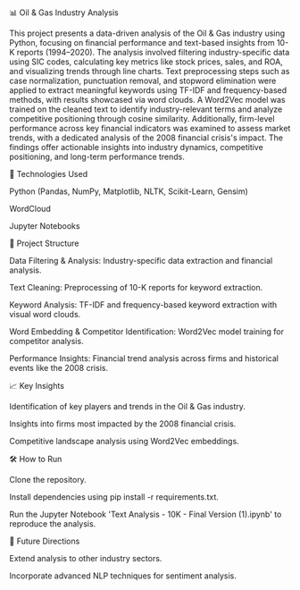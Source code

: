 📊 Oil & Gas Industry Analysis

This project presents a data-driven analysis of the Oil & Gas industry using Python, focusing on financial performance and text-based insights from 10-K reports (1994–2020). The analysis involved filtering industry-specific data using SIC codes, calculating key metrics like stock prices, sales, and ROA, and visualizing trends through line charts. Text preprocessing steps such as case normalization, punctuation removal, and stopword elimination were applied to extract meaningful keywords using TF-IDF and frequency-based methods, with results showcased via word clouds. A Word2Vec model was trained on the cleaned text to identify industry-relevant terms and analyze competitive positioning through cosine similarity. Additionally, firm-level performance across key financial indicators was examined to assess market trends, with a dedicated analysis of the 2008 financial crisis's impact. The findings offer actionable insights into industry dynamics, competitive positioning, and long-term performance trends.

🚀 Technologies Used

Python (Pandas, NumPy, Matplotlib, NLTK, Scikit-Learn, Gensim)

WordCloud

Jupyter Notebooks

📂 Project Structure

Data Filtering & Analysis: Industry-specific data extraction and financial analysis.

Text Cleaning: Preprocessing of 10-K reports for keyword extraction.

Keyword Analysis: TF-IDF and frequency-based keyword extraction with visual word clouds.

Word Embedding & Competitor Identification: Word2Vec model training for competitor analysis.

Performance Insights: Financial trend analysis across firms and historical events like the 2008 crisis.

📈 Key Insights

Identification of key players and trends in the Oil & Gas industry.

Insights into firms most impacted by the 2008 financial crisis.

Competitive landscape analysis using Word2Vec embeddings.

🛠️ How to Run

Clone the repository.

Install dependencies using pip install -r requirements.txt.

Run the Jupyter Notebook 'Text Analysis - 10K - Final Version (1).ipynb' to reproduce the analysis.

🎯 Future Directions

Extend analysis to other industry sectors.

Incorporate advanced NLP techniques for sentiment analysis.
